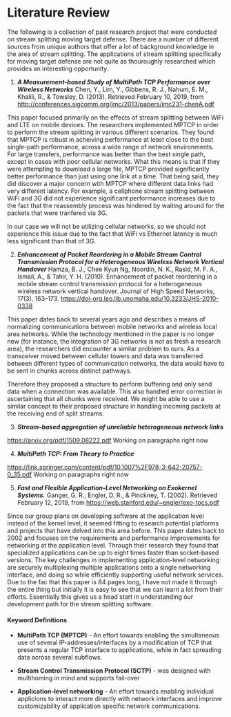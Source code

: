 # Literature Review

The following is a collection of past research project that were conducted on stream splitting moving target defense. There are a number of different
sources from unique authors that offer a lot of background knowledge in the area of stream splitting. The applications of stream splitting
specifically for moving target defense are not quite as thouroughly researched which provides an interesting opportunity.

1. ***A Measurement-based Study of MultiPath TCP Performance over Wireless Networks*** Chen, Y., Lim, Y., Gibbens, R. J., Nahum, E. M., Khalili, R., & Towsley, D. (2013). Retrieved February 10, 2019, from http://conferences.sigcomm.org/imc/2013/papers/imc231-chenA.pdf

This paper focused primarily on the effects of stream splitting between WiFi and LTE on mobile devices. The researchers implemented MPTCP in order to perform the stream splitting in various different scenarios.
They found that MPTCP is robust in acheiving performance at least close to the best single-path performance, across a wide range of network environments. For large transfers, performance was better than the best single path, except in cases with poor cellular networks. What this means is that 
if they were attempting to download a large file, MPTCP provided significantly better performance than just using one link at a time. That being said, they did discover a major
concern with MPTCP where different data links had very different latency. For example, a cellphone stream splitting between WiFi and 3G did not experience significant performance increases due to the fact that the reassembly process was hindered by waiting around for the packets
that were tranfered via 3G.

In our case we will not be utilizing cellular networks, so we should not experience this issue due to the fact that WiFi vs Ethernet latency is much less significant than that of 3G. 


2. ***Enhancement of Packet Reordering in a Mobile Stream Control Transmission Protocol for a Heterogeneous Wireless Network Vertical Handover***
Hamza, B. J., Chee Kyun Ng, Noordin, N. K., Rasid, M. F. A., Ismail, A., & Tahir, Y. H. (2010). Enhancement of packet reordering in a mobile stream control transmission protocol for a heterogeneous wireless network vertical handover. Journal of High Speed Networks, 17(3), 163–173. https://doi-org.leo.lib.unomaha.edu/10.3233/JHS-2010-0338

This paper dates back to several years ago and describes a means of normalizing communications between mobile networks and wireless local area networks. While the technology mentioned in the paper is no longer new (for instance, the integration of 3G networks is not as fresh a research area), the researchers did encounter a similar problem to ours. As a transceiver moved between cellular towers and data was transferred between different types of communication networks, the data would have to be sent in chunks across distinct pathways.

Therefore they proposed a structure to perform buffering and only send data when a connection was available. This also handled error correction in ascertaining that all chunks were received. We might be able to use a similar concept to their proposed structure in handling incoming packets at the receiving end of split streams.


3. ***Stream-based aggregation of unreliable heterogeneous network links***

https://arxiv.org/pdf/1509.08222.pdf
Working on paragraphs right now



4. ***MultiPath TCP: From Theory to Practice***

https://link.springer.com/content/pdf/10.1007%2F978-3-642-20757-0_35.pdf
Working on paragraphs right now

5. ***Fast and Flexible Application-Level Networking on Exokernel Systems.*** Ganger, G. R., Engler, D. R., & Pinckney, T. (2002). Retrieved February 12, 2019, from https://web.stanford.edu/~engler/exo-tocs.pdf

Since our group plans on developing software at the application level instead of the kernel level, it seemed fitting to research potential platforms and projects that have delved into this area before. This paper dates back to 2002 and focuses on the requirements and performance improvements for networking at the application level. Through their research they found that specialized applications 
can be up to eight times faster than socket-based versions. The key challenges in implementing application-level networking are securely multiplexing multiple applications onto a single networking interface, and doing so while efficiently supporting useful network services. Due to the fac that this paper is 84 pages long, I have not made it through the entire thing but initially it is easy to see
that we can learn a lot from their efforts. Essentially this gives us a head start in understanding our development path for the stream splitting software.

#### Keyword Definitions
* **MultiPath TCP (MPTCP)** -  An effort towards enabling the simultaneous use of several IP-addresses/interfaces by a modification of 
TCP that presents a regular TCP interface to applications, while in fact spreading data across several subflows.

* **Stream Control Transmission Protocol (SCTP)** -  was designed with multihoming in mind and supports fail-over
* **Application-level networking** - An effort towards enabling individual applicions to interact more directly with network interfaces and improve customizability of application specific network communications.

